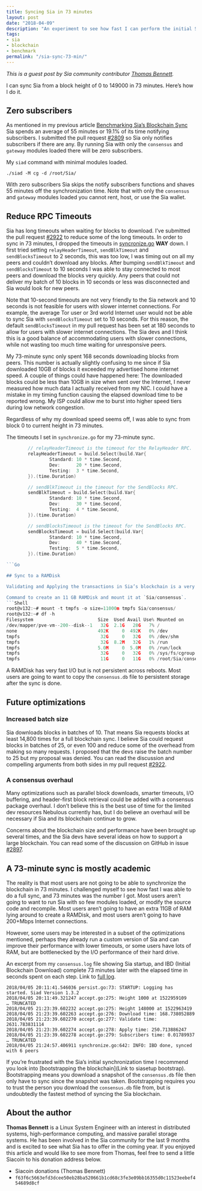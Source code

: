 ```yaml
---
title: Syncing Sia in 73 minutes
layout: post
date: "2018-04-09"
description: "An experiment to see how fast I can perform the initial Sia blockchain sync"
tags:
- sia
- blockchain
- benchmark
permalink: "/sia-sync-73-min/"
---
```


*This is a guest post by Sia community contributor [Thomas Bennett](https://github.com/tbenz9).*

I can sync Sia from a block height of 0 to 149000 in 73 minutes.  Here’s how I do it.

## Zero subscribers

As mentioned in my previous article [Benchmarking Sia’s Blockchain Sync](https://blog.spaceduck.io/sia-blockchain-sync/) Sia spends an average of 55 minutes or 19.1% of its time notifying subscribers.  I submitted the pull request [#2809](https://github.com/NebulousLabs/Sia/pull/2809) so Sia only notifies subscribers if there are any.  By running Sia with only the `consensus` and `gateway` modules loaded there will be zero subscribers.

My `siad` command with minimal modules loaded.
```Shell
./siad -M cg -d /root/Sia/
```

With zero subscribers Sia skips the notify subscribers functions and shaves 55 minutes off the synchronization time.  Note that with only the `consensus` and `gateway` modules loaded you cannot rent, host, or use the Sia wallet.

## Reduce RPC Timeouts

Sia has long timeouts when waiting for blocks to download.  I’ve submitted the pull request [#2922](https://github.com/NebulousLabs/Sia/pull/2922) to reduce some of the long timeouts.  In order to sync in 73 minutes, I dropped the timeouts in [syncronize.go](https://github.com/NebulousLabs/Sia/blob/master/modules/consensus/synchronize.go) **WAY** down.  I first tried setting `relayHeaderTimeout`, `sendBlkTimeout` and `sendBlocksTimeout` to 2 seconds, this was too low, I was timing out on all my peers and couldn’t download any blocks.  After bumping `sendBlkTimeout` and `sendBlocksTimeout` to 10 seconds I was able to stay connected to most peers and download the blocks very quickly.  Any peers that could not deliver my batch of 10 blocks in 10 seconds or less was disconnected and Sia would look for new peers.

Note that 10-second timeouts are not very friendly to the Sia network and 10 seconds is not feasible for users with slower internet connections.  For example, the average Tor user or 3rd world Internet user would not be able to sync Sia with `sendBlocksTimeout` set to 10 seconds.  For this reason, the default `sendBlocksTimeout` in my pull request has been set at 180 seconds to allow for users with slower internet connections.  The Sia devs and I think this is a good balance of accommodating users with slower connections, while not wasting too much time waiting for unresponsive peers.

My 73-minute sync only spent 168 seconds downloading blocks from peers.  This number is actually slightly confusing to me since if Sia downloaded 10GB of blocks it exceeded my advertised home internet speed.  A couple of things could have happened here:
The downloaded blocks could be less than 10GB in size when sent over the Internet, I never measured how much data I actually received from my NIC.
I could have a mistake in my timing function causing the elapsed download time to be reported wrong.
My ISP could allow me to burst into higher speed tiers during low network congestion.

Regardless of why my download speed seems off, I was able to sync from block 0 to current height in 73 minutes.

The timeouts I set in `synchronize.go` for my 73-minute sync.
```Go
        // relayHeaderTimeout is the timeout for the RelayHeader RPC.
        relayHeaderTimeout = build.Select(build.Var{
                Standard: 10 * time.Second,
                Dev:      20 * time.Second,
                Testing:  3 * time.Second,
        }).(time.Duration)

        // sendBlkTimeout is the timeout for the SendBlocks RPC.
        sendBlkTimeout = build.Select(build.Var{
                Standard: 10 * time.Second,
                Dev:      30 * time.Second,
                Testing:  4 * time.Second,
        }).(time.Duration)

        // sendBlocksTimeout is the timeout for the SendBlocks RPC.
        sendBlocksTimeout = build.Select(build.Var{
                Standard: 10 * time.Second,
                Dev:      40 * time.Second,
                Testing:  5 * time.Second,
        }).(time.Duration)

```Go

## Sync to a RAMDisk

Validating and Applying the transactions in Sia’s blockchain is a very I/O intensive process. To reduce the amount of time spent doing this I/O I created a 11GB RAMDisk and synced the blockchain to the RAMDisk.

Command to create an 11 GB RAMDisk and mount it at `Sia/consensus`.
```Shell
root@v132:~# mount -t tmpfs -o size=11000m tmpfs Sia/consensus/
root@v132:~# df -h
Filesystem                        Size  Used Avail Use% Mounted on
/dev/mapper/pve-vm--200--disk--1   32G  2.1G   28G   7% /
none                              492K     0  492K   0% /dev
tmpfs                              32G     0   32G   0% /dev/shm
tmpfs                              32G  8.2M   32G   1% /run
tmpfs                             5.0M     0  5.0M   0% /run/lock
tmpfs                              32G     0   32G   0% /sys/fs/cgroup
tmpfs                              11G     0   11G   0% /root/Sia/consensus
```

A RAMDisk has very fast I/O but is not persistent across reboots.  Most users are going to want to copy the `consensus.db` file to persistent storage after the sync is done.

## Future optimizations

### Increased batch size

Sia downloads blocks in batches of 10. That means Sia requests blocks at least 14,800 times for a full blockchain sync. I believe Sia could request blocks in batches of 25, or even 100 and reduce some of the overhead from making so many requests. I proposed that the devs raise the batch number to 25 but my proposal was denied. You can read the discussion and compelling arguments from both sides in my pull request [#2922](https://github.com/NebulousLabs/Sia/pull/2922).

### A consensus overhaul

Many optimizations such as parallel block downloads, smarter timeouts, I/O buffering, and header-first block retrieval could be added with a consensus package overhaul.  I don’t believe this is the best use of time for the limited dev resources Nebulous currently has, but I do believe an overhaul will be necessary if Sia and its blockchain continue to grow.

Concerns about the blockchain size and performance have been brought up several times, and the Sia devs have several ideas on how to support a large blockchain.  You can read some of the discussion on GitHub in issue [#2897](https://github.com/NebulousLabs/Sia/issues/2897).

## A 73-minute sync is mostly academic

The reality is that most users are not going to be able to synchronize the blockchain in 73 minutes.  I challenged myself to see how fast I was able to do a full sync, and 73 minutes was the number I got.  Most users aren’t going to want to run Sia with so few modules loaded, or modify the source code and recompile.  Most users aren’t going to have an extra 11GB of RAM lying around to create a RAMDisk, and most users aren’t going to have 200+Mbps Internet connections.

However, some users may be interested in a subset of the optimizations mentioned, perhaps they already run a custom version of Sia and can improve their performance with lower timeouts, or some users have lots of RAM, but are bottlenecked by the I/O performance of their hard drive.

An excerpt from my `consensus.log` file showing Sia startup, and IBD (Initial Blockchain Download) complete 73 minutes later with the elapsed time in seconds spent on each step.  Link to [full log](https://gist.github.com/tbenz9/6130ca40b94c6550b62b2ba65a7d77c8).
```Shell
2018/04/05 20:11:41.546036 persist.go:73: STARTUP: Logging has started. Siad Version 1.3.2
2018/04/05 20:11:49.321247 accept.go:275: Height 1000 at 1522959109
… TRUNCATED
2018/04/05 21:23:39.602232 accept.go:275: Height 148000 at 1522963419
2018/04/05 21:23:39.602263 accept.go:276: Download time: 168.738052889
2018/04/05 21:23:39.602270 accept.go:277: Validate time: 2631.783831114
2018/04/05 21:23:39.602274 accept.go:278: Apply time: 250.713886247
2018/04/05 21:23:39.602278 accept.go:279: Subscribers time: 0.01789937
… TRUNCATED
2018/04/05 21:24:57.406911 synchronize.go:642: INFO: IBD done, synced with 6 peers
```

If you’re frustrated with the Sia’s initial synchronization time I recommend you look into [bootstrapping the blockchain](Link to siasetup bootstrap).  Bootstrapping means you download a snapshot of the `consensus.db` file then only have to sync since the snapshot was taken.  Bootstrapping requires you to trust the person you download the `consensus.db` file from, but is undoubtedly the fastest method of syncing the Sia blockchain.

## About the author

**Thomas Bennett** is a Linux System Engineer with an interest in distributed systems, high-performance computing, and massive parallel storage systems. He has been involved in the Sia community for the last 9 months and is excited to see what Sia has to offer in the coming year.
If you enjoyed this article and would like to see more from Thomas, feel free to send a little Siacoin to his donation address below.
* Siacoin donations (Thomas Bennett)
 * `f63f6c5663efd3dcee50eb28ba520661b1cd68c3fe3e09bb16355d0c11523eebef454689d8cf`


